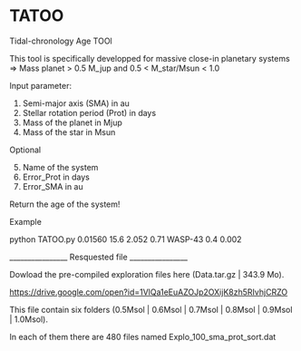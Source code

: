 # TATOO
Tidal-chronology Age TOOl

This tool is specifically developped for massive close-in planetary systems => Mass planet > 0.5 M_jup and 0.5 < M_star/Msun < 1.0

Input parameter: 
1) Semi-major axis (SMA) in au 
2) Stellar rotation period (Prot) in days
3) Mass of the planet in Mjup
4) Mass of the star in Msun

Optional

5) Name of the system
6) Error_Prot in days
7) Error_SMA in au


Return the age of the system!


Example 

python TATOO.py 0.01560 15.6 2.052 0.71 WASP-43 0.4 0.002

________________  Resquested file  ________________

Dowload the pre-compiled exploration files here (Data.tar.gz | 343.9 Mo).

https://drive.google.com/open?id=1VlQa1eEuAZOJp2OXijK8zh5RIvhjCRZO

This file contain six folders (0.5Msol | 0.6Msol | 0.7Msol | 0.8Msol | 0.9Msol | 1.0Msol). 

In each of them there are 480 files named Explo_100_sma_prot_sort.dat
